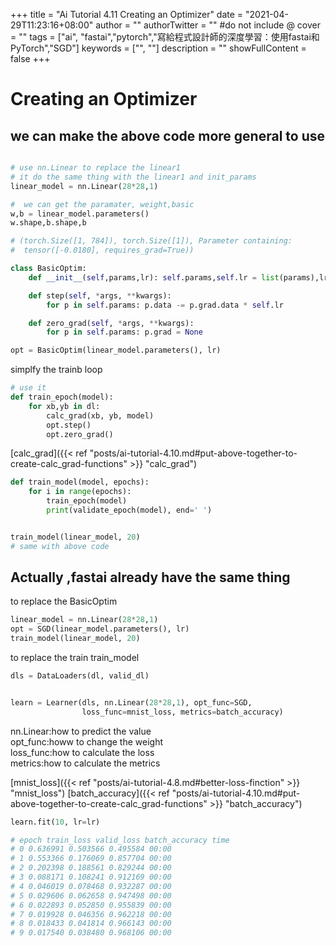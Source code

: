 +++
title = "Ai Tutorial 4.11 Creating an Optimizer"
date = "2021-04-29T11:23:16+08:00"
author = ""
authorTwitter = "" #do not include @
cover = ""
tags = ["ai", "fastai","pytorch","寫給程式設計師的深度學習：使用fastai和PyTorch","SGD"]
keywords = ["", ""]
description = ""
showFullContent = false
+++

# Creating an Optimizer

## we can make the above code more general to use

```py

# use nn.Linear to replace the linear1
# it do the same thing with the linear1 and init_params
linear_model = nn.Linear(28*28,1)
```

```py
#  we can get the paramater, weight,basic
w,b = linear_model.parameters()
w.shape,b.shape,b

# (torch.Size([1, 784]), torch.Size([1]), Parameter containing:
#  tensor([-0.0180], requires_grad=True))
```

```py
class BasicOptim:
    def __init__(self,params,lr): self.params,self.lr = list(params),lr

    def step(self, *args, **kwargs):
        for p in self.params: p.data -= p.grad.data * self.lr

    def zero_grad(self, *args, **kwargs):
        for p in self.params: p.grad = None
```

```py
opt = BasicOptim(linear_model.parameters(), lr)
```

simplfy the trainb loop

```py
# use it
def train_epoch(model):
    for xb,yb in dl:
        calc_grad(xb, yb, model)
        opt.step()
        opt.zero_grad()
```

[calc_grad]({{< ref "posts/ai-tutorial-4.10.md#put-above-together-to-create-calc_grad-functions" >}} "calc_grad")

```py
def train_model(model, epochs):
    for i in range(epochs):
        train_epoch(model)
        print(validate_epoch(model), end=' ')
```

```py

train_model(linear_model, 20)
# same with above code
```

## Actually ,fastai already have the same thing

to replace the BasicOptim

```py
linear_model = nn.Linear(28*28,1)
opt = SGD(linear_model.parameters(), lr)
train_model(linear_model, 20)

```

to replace the train train_model

```py
dls = DataLoaders(dl, valid_dl)
```

```py

learn = Learner(dls, nn.Linear(28*28,1), opt_func=SGD,
                loss_func=mnist_loss, metrics=batch_accuracy)
```

nn.Linear:how to predict the value  
opt_func:howw to change the weight  
loss_func:how to calculate the loss  
metrics:how to calculate the metrics  

[mnist_loss]({{< ref "posts/ai-tutorial-4.8.md#better-loss-finction" >}} "mnist_loss")
[batch_accuracy]({{< ref "posts/ai-tutorial-4.10.md#put-above-together-to-create-calc_grad-functions" >}} "batch_accuracy")

```py
learn.fit(10, lr=lr)
```

```py
# epoch train_loss valid_loss batch_accuracy time
# 0 0.636991 0.503566 0.495584 00:00
# 1 0.553366 0.176069 0.857704 00:00
# 2 0.202398 0.188561 0.829244 00:00
# 3 0.088171 0.108241 0.912169 00:00
# 4 0.046019 0.078468 0.932287 00:00
# 5 0.029606 0.062658 0.947498 00:00
# 6 0.022893 0.052850 0.955839 00:00
# 7 0.019928 0.046356 0.962218 00:00
# 8 0.018433 0.041814 0.966143 00:00
# 9 0.017540 0.038480 0.968106 00:00

```
